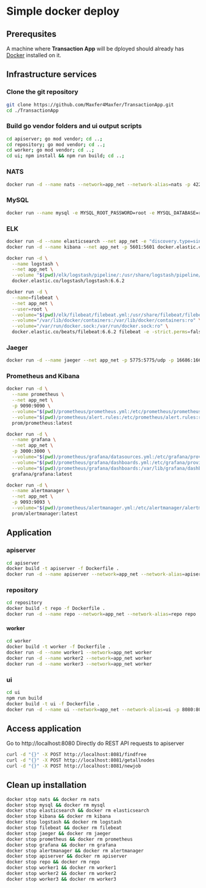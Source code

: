 # Simple docker deploy

## Prerequsites
A machine where **Transaction App** will be dployed should already has [Docker](https://www.docker.com) installed on it.

## Infrastructure services

### Clone the git repository 
```bash
git clone https://github.com/Maxfer4Maxfer/TransactionApp.git
cd ./TransactionApp
```

### Build go vendor folders and ui output scripts
```bash
cd apiserver; go mod vendor; cd ..;
cd repository; go mod vendor; cd ..;
cd worker; go mod vendor; cd ..;
cd ui; npm install && npm run build; cd ..;
```

### NATS
```bash
docker run -d --name nats --network=app_net --network-alias=nats -p 4222:4222 -p 6222:6222 -p 8222:8222 nats
```

### MySQL
```bash
docker run --name mysql -e MYSQL_ROOT_PASSWORD=root -e MYSQL_DATABASE=repo -p 3306:3306 -d mysql:8 mysqld --sql_mode="" --default-authentication-plugin=mysql_native_password
```

### ELK
```bash
docker run -d --name elasticsearch --net app_net -e "discovery.type=single-node" docker.elastic.co/elasticsearch/elasticsearch:6.6.2
docker run -d --name kibana --net app_net -p 5601:5601 docker.elastic.co/kibana/kibana:6.6.2

docker run -d \
  --name logstash \
  --net app_net \
  --volume "$(pwd)/elk/logstash/pipeline/:/usr/share/logstash/pipeline/" \
  docker.elastic.co/logstash/logstash:6.6.2

docker run -d \
  --name=filebeat \
  --net app_net \
  --user=root \
  --volume="$(pwd)/elk/filebeat/filebeat.yml:/usr/share/filebeat/filebeat.yml:ro" \
  --volume="/var/lib/docker/containers:/var/lib/docker/containers:ro" \
  --volume="/var/run/docker.sock:/var/run/docker.sock:ro" \
  docker.elastic.co/beats/filebeat:6.6.2 filebeat -e -strict.perms=false 
```

### Jaeger
```bash
docker run -d --name jaeger --net app_net -p 5775:5775/udp -p 16686:16686 jaegertracing/all-in-one:latest
```


### Prometheus and Kibana
```bash
docker run -d \
  --name prometheus \
  --net app_net \
  -p 9090:9090 \
  --volume="$(pwd)/prometheus/prometheus.yml:/etc/prometheus/prometheus.yml:ro" \
  --volume="$(pwd)/prometheus/alert.rules:/etc/prometheus/alert.rules:ro" \
  prom/prometheus:latest

docker run -d \
  --name grafana \
  --net app_net \
  -p 3000:3000 \
  --volume="$(pwd)/prometheus/grafana/datasources.yml:/etc/grafana/provisioning/datasources/datasources.yml:ro" \
  --volume="$(pwd)/prometheus/grafana/dashboards.yml:/etc/grafana/provisioning/dashboards/dashboards.yml:ro" \
  --volume="$(pwd)/prometheus/grafana/dashboards:/var/lib/grafana/dashboards:ro" \
  grafana/grafana:latest

docker run -d \
  --name alertmanager \
  --net app_net \
  -p 9093:9093 \
  --volume="$(pwd)/prometheus/alertmanager.yml:/etc/alertmanager/alertmanager.yml:ro" \
  prom/alertmanager:latest
```

## Application 
### apiserver
```bash
cd apiserver
docker build -t apiserver -f Dockerfile .
docker run -d --name apiserver --network=app_net --network-alias=apiserver -p 8081:8081 apiserver
```

### repository
```bash
cd repository
docker build -t repo -f Dockerfile .
docker run -d --name repo --network=app_net --network-alias=repo repo
```

#### worker
```bash
cd worker
docker build -t worker -f Dockerfile .
docker run -d --name worker1 --network=app_net worker
docker run -d --name worker2 --network=app_net worker
docker run -d --name worker3 --network=app_net worker
```

### ui
```bash
cd ui
npm run build
docker build -t ui -f Dockerfile .
docker run -d --name ui --network=app_net --network-alias=ui -p 8080:80 ui
```

## Access application
Go to http://localhost:8080
Directly do REST API requests to apiserver
```bash
curl -d "{}" -X POST http://localhost:8081/findfree
curl -d "{}" -X POST http://localhost:8081/getallnodes
curl -d "{}" -X POST http://localhost:8081/newjob
```


## Clean up installation
```bash
docker stop nats && docker rm nats
docker stop mysql && docker rm mysql
docker stop elasticsearch && docker rm elasticsearch
docker stop kibana && docker rm kibana
docker stop logstash && docker rm logstash
docker stop filebeat && docker rm filebeat
docker stop jaeger && docker rm jaeger
docker stop prometheus && docker rm prometheus
docker stop grafana && docker rm grafana
docker stop alertmanager && docker rm alertmanager
docker stop apiserver && docker rm apiserver
docker stop repo && docker rm repo
docker stop worker1 && docker rm worker1
docker stop worker2 && docker rm worker2
docker stop worker3 && docker rm worker3
```